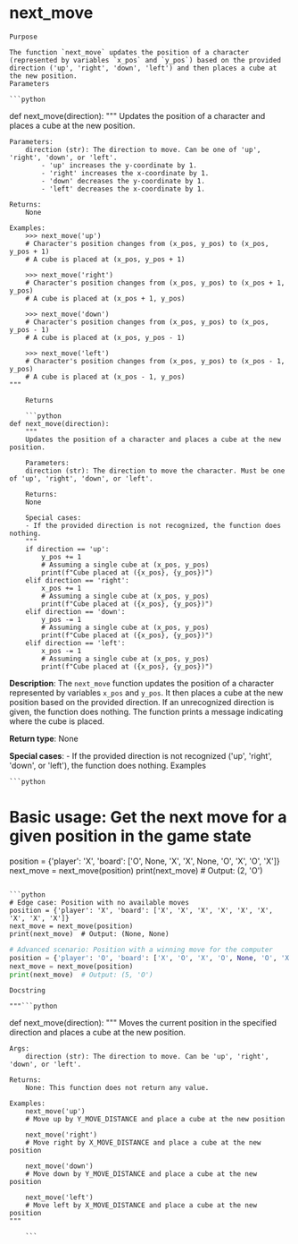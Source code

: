 # next_move

    Purpose

    The function `next_move` updates the position of a character (represented by variables `x_pos` and `y_pos`) based on the provided direction ('up', 'right', 'down', 'left') and then places a cube at the new position.
    Parameters

    ```python
def next_move(direction):
    """
    Updates the position of a character and places a cube at the new position.

    Parameters:
        direction (str): The direction to move. Can be one of 'up', 'right', 'down', or 'left'.
            - 'up' increases the y-coordinate by 1.
            - 'right' increases the x-coordinate by 1.
            - 'down' decreases the y-coordinate by 1.
            - 'left' decreases the x-coordinate by 1.

    Returns:
        None

    Examples:
        >>> next_move('up')
        # Character's position changes from (x_pos, y_pos) to (x_pos, y_pos + 1)
        # A cube is placed at (x_pos, y_pos + 1)

        >>> next_move('right')
        # Character's position changes from (x_pos, y_pos) to (x_pos + 1, y_pos)
        # A cube is placed at (x_pos + 1, y_pos)

        >>> next_move('down')
        # Character's position changes from (x_pos, y_pos) to (x_pos, y_pos - 1)
        # A cube is placed at (x_pos, y_pos - 1)

        >>> next_move('left')
        # Character's position changes from (x_pos, y_pos) to (x_pos - 1, y_pos)
        # A cube is placed at (x_pos - 1, y_pos)
    """
```
    Returns

    ```python
def next_move(direction):
    """
    Updates the position of a character and places a cube at the new position.

    Parameters:
    direction (str): The direction to move the character. Must be one of 'up', 'right', 'down', or 'left'.

    Returns:
    None

    Special cases:
    - If the provided direction is not recognized, the function does nothing.
    """
    if direction == 'up':
        y_pos += 1
        # Assuming a single cube at (x_pos, y_pos)
        print(f"Cube placed at ({x_pos}, {y_pos})")
    elif direction == 'right':
        x_pos += 1
        # Assuming a single cube at (x_pos, y_pos)
        print(f"Cube placed at ({x_pos}, {y_pos})")
    elif direction == 'down':
        y_pos -= 1
        # Assuming a single cube at (x_pos, y_pos)
        print(f"Cube placed at ({x_pos}, {y_pos})")
    elif direction == 'left':
        x_pos -= 1
        # Assuming a single cube at (x_pos, y_pos)
        print(f"Cube placed at ({x_pos}, {y_pos})")
```

**Description**: The `next_move` function updates the position of a character represented by variables `x_pos` and `y_pos`. It then places a cube at the new position based on the provided direction. If an unrecognized direction is given, the function does nothing. The function prints a message indicating where the cube is placed.

**Return type**: None

**Special cases**: - If the provided direction is not recognized ('up', 'right', 'down', or 'left'), the function does nothing.
    Examples

    ```python
# Basic usage: Get the next move for a given position in the game state
position = {'player': 'X', 'board': ['O', None, 'X', 'X', None, 'O', 'X', 'O', 'X']}
next_move = next_move(position)
print(next_move)  # Output: (2, 'O')
```

```python
# Edge case: Position with no available moves
position = {'player': 'X', 'board': ['X', 'X', 'X', 'X', 'X', 'X', 'X', 'X', 'X']}
next_move = next_move(position)
print(next_move)  # Output: (None, None)
```

```python
# Advanced scenario: Position with a winning move for the computer
position = {'player': 'O', 'board': ['X', 'O', 'X', 'O', None, 'O', 'X', 'O', 'X']}
next_move = next_move(position)
print(next_move)  # Output: (5, 'O')
```
    Docstring

    """```python
def next_move(direction):
    """
    Moves the current position in the specified direction and places a cube at the new position.

    Args:
        direction (str): The direction to move. Can be 'up', 'right', 'down', or 'left'.

    Returns:
        None: This function does not return any value.

    Examples:
        next_move('up')
        # Move up by Y_MOVE_DISTANCE and place a cube at the new position

        next_move('right')
        # Move right by X_MOVE_DISTANCE and place a cube at the new position

        next_move('down')
        # Move down by Y_MOVE_DISTANCE and place a cube at the new position

        next_move('left')
        # Move left by X_MOVE_DISTANCE and place a cube at the new position
    """
```"""
    ```